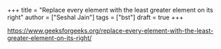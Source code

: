 +++
title = "Replace every element with the least greater element on its right"
author = ["Seshal Jain"]
tags = ["bst"]
draft = true
+++

<https://www.geeksforgeeks.org/replace-every-element-with-the-least-greater-element-on-its-right/>
